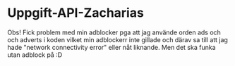 # Uppgift-API-Zacharias

Obs! Fick problem med min adblocker pga att jag använde orden ads och och adverts i koden vilket min adblockerr inte gillade och därav sa till att jag hade
"network connectivity error" eller nåt liknande. Men det ska funka utan adblock på :D
